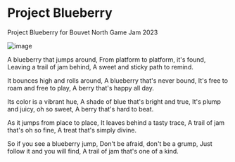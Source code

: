 # Project Blueberry
Project Blueberry for Bouvet North Game Jam 2023

![image](https://github.com/madsrodal/project-blueberry/assets/14834410/8123c1b8-8e84-4c50-87cc-46d8f7218844)

A blueberry that jumps around,
From platform to platform, it's found,
Leaving a trail of jam behind,
A sweet and sticky path to remind.

It bounces high and rolls around,
A blueberry that's never bound,
It's free to roam and free to play,
A berry that's happy all day.

Its color is a vibrant hue,
A shade of blue that's bright and true,
It's plump and juicy, oh so sweet,
A berry that's hard to beat.

As it jumps from place to place,
It leaves behind a tasty trace,
A trail of jam that's oh so fine,
A treat that's simply divine.

So if you see a blueberry jump,
Don't be afraid, don't be a grump,
Just follow it and you will find,
A trail of jam that's one of a kind.

